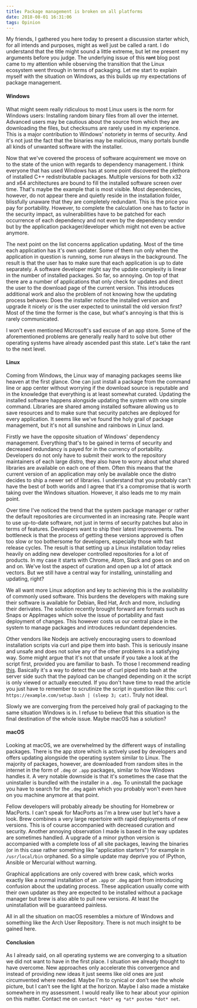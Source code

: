 ```yaml
---
title: Package management is broken on all platforms
date: 2018-08-01 16:31:06
tags: Opinion
---
```


My friends, I gathered you here today to present a discussion starter which, for all intends and purposes, might as well just be called a rant. I do understand that the title might sound a little extreme, but let me present my arguments before you judge. The underlying issue of this ~~rant~~ blog post came to my attention while observing the transition that the Linux ecosystem went through in terms of packaging. Let me start to explain myself with the situation on Windows, as this builds up my expectations of package management.


#### Windows

What might seem really ridiculous to most Linux users is the norm for Windows users: Installing random binary files from all over the internet. Advanced users may be cautious about the source from which they are downloading the files, but checksums are rarely used in my experience. This is a major contribution to Windows' notoriety in terms of security. And it's not just the fact that the binaries may be malicious, many portals bundle all kinds of unwanted software with the installer.

Now that we've covered the process of software acquirement we move on to the state of the union with regards to dependency management. I think everyone that has used Windows has at some point discovered the plethora of installed C++ redistributable packages. Multiple versions for both x32 and x64 architectures are bound to fill the installed software screen over time. That's maybe the example that is most visible. Most dependencies, however, do not appear there and quietly reside in the installation folder, blissfully unaware that they are completely redundant. This is the price you pay for portability. However, to complete the calculation one has to factor in the security impact, as vulnerabilities have to be patched for each occurrence of each dependency and not even by the dependency vendor but by the application packager/developer which might not even be active anymore.

The next point on the list concerns application updating. Most of the time each application has it's own updater. Some of them run only when the application in question is running, some run always in the background. The result is that the user has to make sure that each application is up to date separately. A software developer might say the update complexity is linear in the number of installed packages. So far, so annoying. On top of that there are a number of applications that only check for updates and direct the user to the download page of the current version. This introduces additional work and also the problem of not knowing how the updating process behaves: Does the installer notice the installed version and upgrade it nicely or is the user expected to uninstall the old version first? Most of the time the former is the case, but what's annoying is that this is rarely communicated.

I won't even mentioned Microsoft's sad excuse of an app store. Some of the aforementioned problems are generally really hard to solve but other operating systems have already ascended past this state. Let's take the rant to the next level.

#### Linux

Coming from Windows, the Linux way of managing packages seems like heaven at the first glance. One can just install a package from the command line or app center without worrying if the download source is reputable and in the knowledge that everything is at least somewhat curated. Updating the installed software happens alongside updating the system with one simple command. Libraries are shared among installed software allowing us to save resources and to make sure that security patches are deployed for every application. It seems like we've found the holy grail of package management, but it's not all sunshine and rainbows in Linux land.

Firstly we have the opposite situation of Windows' dependency management. Everything that's to be gained in terms of security and decreased redundancy is payed for in the currency of portability. Developers do not only have to submit their work to the repository maintainers of each large distro, they also have to worry about what shared libraries are available on each one of them. Often this means that the current version of an application may only be available once the distro decides to ship a newer set of libraries. I understand that you probably can't have the best of both worlds and I agree that it's a compromise that is worth taking over the Windows situation. However, it also leads me to my main point.

Over time I've noticed the trend that the system package manager or rather the default repositories are circumvented in an increasing rate. People want to use up-to-date software, not just in terms of security patches but also in terms of features. Developers want to ship their latest improvements. The bottleneck is that the process of getting these versions approved is often too slow or too bothersome for developers, especially those with fast release cycles. The result is that setting up a Linux installation today relies heavily on adding new developer controlled repositories for a lot of products. In my case it starts with Chrome, Atom, Slack and goes on and on and on. We've lost the aspect of curation and open up a lot of attack vectors. But we still have a central way for installing, uninstalling and updating, right?

We all want more Linux adoption and key to achieving this is the availability of commonly used software. This burdens the developers with making sure their software is available for Debian, Red Hat, Arch and more, including their derivates. The solution recently brought forward are formats such as Snaps or AppImages which solve the issue of portability and fast deployment of changes. This however costs us our central place in the system to manage packages and introduces redundant dependencies.

Other vendors like Nodejs are actively encouraging users to download installation scripts via curl and pipe them into bash. This is seriously insane and unsafe and does not solve any of the other problems in a satisfying way. Some might argue that it's not that unsafe if you take a look at the script first, provided you are familiar to bash. To those I recommend reading [this](https://www.idontplaydarts.com/2016/04/detecting-curl-pipe-bash-server-side/). Basically it's a way to detect the use of curl piped into bash at the server side such that the payload can be changed depending on it the script is only viewed or actually executed. If you don't have time to read the article you just have to remember to scrutinize the script in question like this: `curl https://example.com/setup.bash | (sleep 3; cat)`. Truly not ideal.

Slowly we are converging from the perceived holy grail of packaging to the same situation Windows is in. I refuse to believe that this situation is the final destination of the whole issue. Maybe macOS has a solution?

#### macOS

Looking at macOS, we are overwhelmed by the different ways of installing packages. There is the app store which is actively used by developers and offers updating alongside the operating system similar to Linux. The majority of packages, however, are downloaded from random sites in the internet in the form of `.dmg` or `.app` packages, similar to how Windows handles it. A very notable downside is that it's sometimes the case that the uninstaller is bundled with the installer in a `.dmg`. To uninstall the package you have to search for the `.dmg` again which you probably won't even have on you machine anymore at that point.

Fellow developers will probably already be shouting for Homebrew or MacPorts. I can't speak for MacPorts as I'm a brew user but let's have a look. Brew combines a very large repertoire with rapid deployments of new versions. This is of course accompanied with decreased curation and security. Another annoying observation I made is based in the way updates are sometimes handled. A upgrade of a minor python version is accompanied with a complete loss of all site packages, leaving the binaries (or in this case rather something like "application starters") for example in `/usr/local/bin` orphaned. So a simple update may deprive you of IPython, Ansible or Mercurial without warning.

Graphical applications are only covered with brew cask, which works exactly like a normal installation of an `.app` or `.dmg` apart from introducing confusion about the updating process. These application usually come with their own updater as they are expected to be installed without a package manager but brew is also able to pull new versions. At least the uninstallation will be guaranteed painless.

All in all the situation on macOS resembles a mixture of Windows and something like the Arch User Repository. There is not much insight to be gained here.


#### Conclusion

As I already said, on all operating systems we are converging to a situation we did not want to have in the first place. I situation we already thought to have overcome. New approaches only accelerate this convergence and instead of providing new ideas it just seems like old ones are just circumvented where needed. Maybe I'm to cynical or don't see the whole picture, but I can't see the light at the horizon. Maybe I also made a mistake somewhere in my assessment. I would really like to hear about your opinion on this matter. Contact me on `contact *dot* eg *at* posteo *dot* net`.
